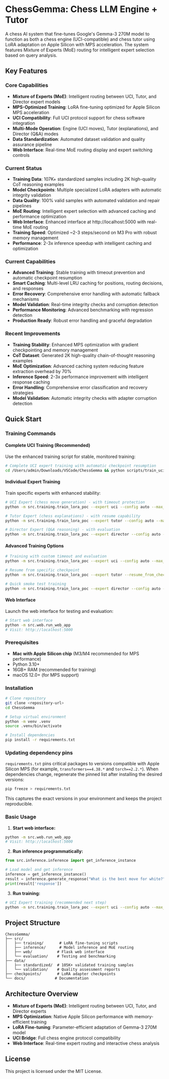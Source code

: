 # ChessGemma: Chess LLM Engine + Tutor

A chess AI system that fine-tunes Google's Gemma-3 270M model to function as both a chess engine (UCI-compatible) and chess tutor using LoRA adaptation on Apple Silicon with MPS acceleration. The system features Mixture of Experts (MoE) routing for intelligent expert selection based on query analysis.

## Key Features

### Core Capabilities
- **Mixture of Experts (MoE)**: Intelligent routing between UCI, Tutor, and Director expert models
- **MPS-Optimized Training**: LoRA fine-tuning optimized for Apple Silicon MPS acceleration
- **UCI Compatibility**: Full UCI protocol support for chess software integration
- **Multi-Mode Operation**: Engine (UCI moves), Tutor (explanations), and Director (Q&A) modes
- **Data Standardization**: Automated dataset validation and quality assurance pipeline
- **Web Interface**: Real-time MoE routing display and expert switching controls

### Current Status
- **Training Data**: 107K+ standardized samples including 2K high-quality CoT reasoning examples
- **Model Checkpoints**: Multiple specialized LoRA adapters with automatic integrity validation
- **Data Quality**: 100% valid samples with automated validation and repair pipelines
- **MoE Routing**: Intelligent expert selection with advanced caching and performance optimization
- **Web Interface**: Enhanced interface at http://localhost:5000 with real-time MoE routing
- **Training Speed**: Optimized ~2-3 steps/second on M3 Pro with robust memory management
- **Performance**: 2-3x inference speedup with intelligent caching and optimization

### Current Capabilities
- **Advanced Training**: Stable training with timeout prevention and automatic checkpoint resumption
- **Smart Caching**: Multi-level LRU caching for positions, routing decisions, and responses
- **Error Recovery**: Comprehensive error handling with automatic fallback mechanisms
- **Model Validation**: Real-time integrity checks and corruption detection
- **Performance Monitoring**: Advanced benchmarking with regression detection
- **Production Ready**: Robust error handling and graceful degradation

### Recent Improvements
- **Training Stability**: Enhanced MPS optimization with gradient checkpointing and memory management
- **CoT Dataset**: Generated 2K high-quality chain-of-thought reasoning examples
- **MoE Optimization**: Advanced caching system reducing feature extraction overhead by 70%
- **Inference Speed**: 2-3x performance improvement with intelligent response caching
- **Error Handling**: Comprehensive error classification and recovery strategies
- **Model Validation**: Automatic integrity checks with adapter corruption detection


## Quick Start

### Training Commands

#### Complete UCI Training (Recommended)
Use the enhanced training script for stable, monitored training:

```bash
# Complete UCI expert training with automatic checkpoint resumption
cd /Users/admin/Downloads/VSCode/ChessGemma && python scripts/train_uci_complete.py --max_steps 1600 --timeout_minutes 240
```

#### Individual Expert Training
Train specific experts with enhanced stability:

```bash
# UCI Expert (chess move generation) - with timeout protection
python -m src.training.train_lora_poc --expert uci --config auto --max_steps_override 1600 --timeout_minutes 240

# Tutor Expert (chess explanations) - with resume capability
python -m src.training.train_lora_poc --expert tutor --config auto --max_steps_override 1000 --resume_from_checkpoint auto

# Director Expert (Q&A reasoning) - with evaluation
python -m src.training.train_lora_poc --expert director --config auto --max_steps_override 1000
```

#### Advanced Training Options
```bash
# Training with custom timeout and evaluation
python -m src.training.train_lora_poc --expert uci --config auto --max_steps_override 2000 --timeout_minutes 360 --disable_eval

# Resume from specific checkpoint
python -m src.training.train_lora_poc --expert tutor --resume_from_checkpoint checkpoints/lora_tutor/checkpoint-600

# Quick smoke test training
python -m src.training.train_lora_poc --expert director --config auto --max_steps_override 100 --timeout_minutes 30
```

#### Web Interface
Launch the web interface for testing and evaluation:

```bash
# Start web interface
python -m src.web.run_web_app
# Visit: http://localhost:5000
```

### Prerequisites

- **Mac with Apple Silicon chip** (M3/M4 recommended for MPS performance)
- Python 3.10+
- 16GB+ RAM (recommended for training)
- macOS 12.0+ (for MPS support)

### Installation

```bash
# Clone repository
git clone <repository-url>
cd ChessGemma

# Setup virtual environment
python -m venv .venv
source .venv/bin/activate

# Install dependencies
pip install -r requirements.txt
```

### Updating dependency pins

`requirements.txt` pins critical packages to versions compatible with Apple Silicon
MPS (for example, `transformers==4.38.*` and `torch==2.2.*`). When dependencies
change, regenerate the pinned list after installing the desired versions:

```bash
pip freeze > requirements.txt
```

This captures the exact versions in your environment and keeps the project
reproducible.

### Basic Usage

1. **Start web interface:**
```bash
python -m src.web.run_web_app
# Visit: http://localhost:5000
```

2. **Run inference programmatically:**
```python
from src.inference.inference import get_inference_instance

# Load model and get inference
inference = get_inference_instance()
result = inference.generate_response("What is the best move for white?")
print(result['response'])
```

3. **Run training:**
```bash
# UCI Expert training (recommended next step)
python -m src.training.train_lora_poc --expert uci --config auto --max_steps_override 1600 --disable_eval
```

## Project Structure

```
ChessGemma/
├── src/
│   ├── training/       # LoRA fine-tuning scripts
│   ├── inference/      # Model inference and MoE routing
│   ├── web/           # Flask web interface
│   └── evaluation/    # Testing and benchmarking
├── data/
│   ├── standardized/  # 105K+ validated training samples
│   └── validation/    # Quality assessment reports
├── checkpoints/       # LoRA adapter checkpoints
└── docs/             # Documentation
```

## Architecture Overview

- **Mixture of Experts (MoE)**: Intelligent routing between UCI, Tutor, and Director experts
- **MPS Optimization**: Native Apple Silicon performance with memory-efficient training
- **LoRA Fine-tuning**: Parameter-efficient adaptation of Gemma-3 270M model
- **UCI Bridge**: Full chess engine protocol compatibility
- **Web Interface**: Real-time expert routing and interactive chess analysis

## License

This project is licensed under the MIT License.
